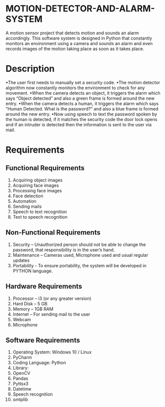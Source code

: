 # MOTION-DETECTOR-AND-ALARM-SYSTEM

A motion sensor project that detects motion and sounds an alarm accordingly. This software system is designed in Python that constantly monitors an environment using a camera and sounds an alarm and even records images of the motion taking place as soon as it takes place.

# Description
•The user first needs to manually set a security code.
•The motion detector algorithm now constantly monitors the environment to check for any movement.
•When the camera detects an object, it triggers the alarm which says “Object detected” and also a green frame is formed around the new entry.
•When the camera detects a human, it triggers the alarm which says “Human Detected. What is the password?” and also a blue frame is formed around the new entry.
•Now using speech to text the password spoken by the human is detected, if it matches the security code the door lock opens and if an intruder is detected then the information is sent to the user via mail.

# Requirements
## Functional Requirements
1) Acquiring object images
2) Acquiring face images 
3) Processing face images 
4) Face detection 
5) Automation
6) Sending mails
7) Speech to text recognition
8) Text to speech recognition

## Non-Functional Requirements
1) Security – Unauthorized person should not be able to change the password, that responsibility is in the user’s hand.
2) Maintenance – Cameras used, Microphone used and usual regular updates
3) Portability - To ensure portability, the system will be developed in PYTHON language.

## Hardware Requirements

1) Processor – i3 (or any greater version)
2) Hard Disk – 5 GB
3) Memory – 1GB RAM
4) Internet – For sending mail to the user
5) Webcam
6) Microphone


## Software Requirements

1) Operating System: Windows 10 / Linux 
2) PyCharm
3) Coding Language: Python
4) Library: 
5) OpenCV 
6) Pandas
7) Pyttsx3 
8) Datetime
9) Speech recognition
10) smtplib
